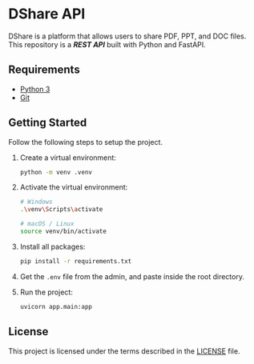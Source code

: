 # DShare API

DShare is a platform that allows users to share PDF, PPT, and DOC files. This repository is a ***REST API*** built with Python and FastAPI.

## Requirements

- [Python 3](https://www.python.org/downloads)
- [Git](https://git-scm.com/downloads)

## Getting Started

Follow the following steps to setup the project.

1. Create a virtual environment:

    ```bash
    python -m venv .venv
    ```

2. Activate the virtual environment:

    ```bash
    # Windows
    .\venv\Scripts\activate

    # macOS / Linux
    source venv/bin/activate
    ```

3. Install all packages:

    ```bash
    pip install -r requirements.txt
    ```

4. Get the ```.env``` file from the admin, and paste inside the root directory.

5. Run the project:

    ```bash
    uvicorn app.main:app
    ```

## License

This project is licensed under the terms described in the [LICENSE](./LICENSE) file.
